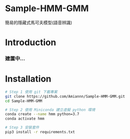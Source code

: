 # Sample-HMM-GMM
簡易的隱藏式馬可夫模型(語音辨識)

# Introduction
### 建置中...

# Installation
```bash
# Step 1 使用 git 下載專案
git clone https://github.com/Amiannn/Sample-HMM-GMM.git
cd Sample-HMM-GMM

# Step 2 使用 Miniconda 建立虛擬 python 環境
conda create --name hmm python=3.7
conda activate hmm

# Step 3 安裝套件
pip3 install -r requirements.txt
```
